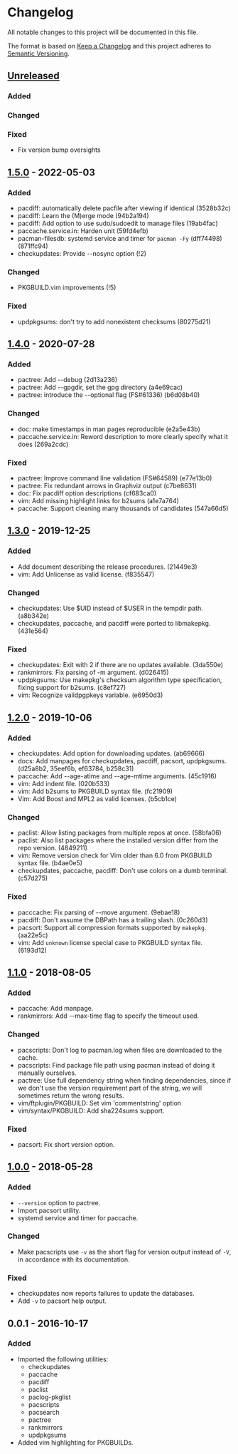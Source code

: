 # Changelog
All notable changes to this project will be documented in this file.

The format is based on [Keep a Changelog](http://keepachangelog.com/en/1.0.0/)
and this project adheres to [Semantic Versioning](http://semver.org/spec/v2.0.0.html).

## [Unreleased]
### Added

### Changed

### Fixed
- Fix version bump oversights


## [1.5.0] - 2022-05-03
### Added
- pacdiff: automatically delete pacfile after viewing if identical (3528b32c)
- pacdiff: Learn the (M)erge mode (94b2a194)
- pacdiff: Add option to use sudo/sudoedit to manage files (19ab4fac)
- paccache.service.in: Harden unit (59fd4efb)
- pacman-filesdb: systemd service and timer for `pacman -Fy` (dff74498) (871ffc94)
- checkupdates: Provide --nosync option (!2)

### Changed
- PKGBUILD.vim improvements (!5)

### Fixed
- updpkgsums: don't try to add nonexistent checksums (80275d21)


## [1.4.0] - 2020-07-28
### Added
- pactree: Add --debug (2d13a236)
- pactree: Add --gpgdir, set the gpg directory (a4e69cac)
- pactree: introduce the --optional flag (FS#61336) (b6d08b40)

### Changed
- doc: make timestamps in man pages reproducible (e2a5e43b)
- paccache.service.in: Reword description to more clearly specify what it does (269a2cdc)

### Fixed
- pactree: Improve command line validation (FS#64589) (e77e13b0)
- pactree: Fix redundant arrows in Graphviz output (c7be8631)
- doc: Fix pacdiff option descriptions (cf683ca0)
- vim: Add missing highlight links for b2sums (a1e7a764)
- paccache: Support cleaning many thousands of candidates (547a66d5)


## [1.3.0] - 2019-12-25
### Added
- Add document describing the release procedures. (21449e3)
- vim: Add Unlicense as valid license. (f835547)

### Changed
- checkupdates: Use $UID instead of $USER in the tempdir path. (a8b342e)
- checkupdates, paccache, and pacdiff were ported to libmakepkg. (431e564)

### Fixed
- checkupdates: Exit with 2 if there are no updates available. (3da550e)
- rankmirrors: Fix parsing of -m argument. (d026415)
- updpkgsums: Use makepkg's checksum algorithm type specification, fixing support for b2sums. (c8ef727)
- vim: Recognize validpgpkeys variable. (e6950d3)


## [1.2.0] - 2019-10-06
### Added
- checkupdates: Add option for downloading updates. (ab69666)
- docs: Add manpages for checkupdates, pacdiff, pacsort, updpkgsums. (d25a8b2, 35eef6b, ef63784, b258c31)
- paccache: Add --age-atime and --age-mtime arguments. (45c1916)
- vim: Add indent file. (020b533)
- vim: Add b2sums to PKGBUILD syntax file. (fc21909)
- Vim: Add Boost and MPL2 as valid licenses. (b5cb1ce)

### Changed
- paclist: Allow listing packages from multiple repos at once. (58bfa06)
- paclist: Also list packages where the installed version differ from the repo version. (4849211)
- vim: Remove version check for Vim older than 6.0 from PKGBUILD syntax file. (b4ae0e5)
- checkupdates, paccache, pacdiff: Don't use colors on a dumb terminal. (c57d275)

### Fixed
- pacccache: Fix parsing of --move argument. (9ebae18)
- pacdiff: Don't assume the DBPath has a trailing slash. (0c260d3)
- pacsort: Support all compression formats supported by `makepkg`. (aa22e5c)
- vim: Add `unknown` license special case to PKGBUILD syntax file. (6193d12)


## [1.1.0] - 2018-08-05
### Added
- paccache: Add manpage.
- rankmirrors: Add --max-time flag to specify the timeout used.

### Changed
- pacscripts: Don't log to pacman.log when files are downloaded to the cache.
- pacscripts: Find package file path using pacman instead of doing it manually ourselves.
- pactree: Use full dependency string when finding dependencies, since if we don't use the version requirement part of the string, we will sometimes return the wrong results.
- vim/ftplugin/PKGBUILD:  Set vim 'commentstring' option
- vim/syntax/PKGBUILD: Add sha224sums support.

### Fixed
- pacsort: Fix short version option.


## [1.0.0] - 2018-05-28
### Added
- `--version` option to pactree.
- Import pacsort utility.
- systemd service and timer for paccache.

### Changed
- Make pacscripts use `-v` as the short flag for version output instead of `-V`, in accordance with its documentation.

### Fixed
- checkupdates now reports failures to update the databases.
- Add `-v` to pacsort help output.


## 0.0.1 - 2016-10-17
### Added
- Imported the following utilities:
  - checkupdates
  - paccache
  - pacdiff
  - paclist
  - paclog-pkglist
  - pacscripts
  - pacsearch
  - pactree
  - rankmirrors
  - updpkgsums
- Added vim highlighting for PKGBUILDs.


[Unreleased]: https://gitlab.archlinux.org/pacman/pacman-contrib/-/compare/v1.5.0...master
[1.5.0]: https://gitlab.archlinux.org/pacman/pacman-contrib/-/compare/v1.4.0...v1.5.0
[1.4.0]: https://gitlab.archlinux.org/pacman/pacman-contrib/-/compare/v1.3.0...v1.4.0
[1.3.0]: https://gitlab.archlinux.org/pacman/pacman-contrib/-/compare/v1.2.0...v1.3.0
[1.2.0]: https://gitlab.archlinux.org/pacman/pacman-contrib/-/compare/v1.1.0...v1.2.0
[1.1.0]: https://gitlab.archlinux.org/pacman/pacman-contrib/-/compare/v1.0.0...v1.1.0
[1.0.0]: https://gitlab.archlinux.org/pacman/pacman-contrib/-/compare/v0.0.1...v1.0.0
